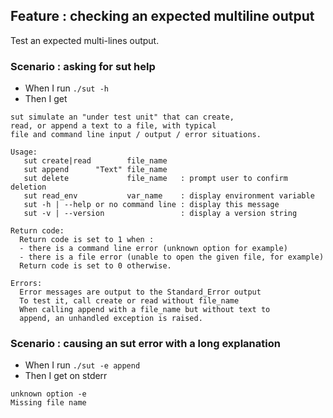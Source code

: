 ## Feature : checking an expected multiline output

Test an expected multi-lines output.

### Scenario : asking for sut help

  - When I run `./sut -h`
  - Then I get 

```
sut simulate an "under test unit" that can create,
read, or append a text to a file, with typical
file and command line input / output / error situations.

Usage:
   sut create|read        file_name
   sut append      "Text" file_name
   sut delete             file_name   : prompt user to confirm deletion
   sut read_env           var_name    : display environment variable
   sut -h | --help or no command line : display this message
   sut -v | --version                 : display a version string

Return code:
  Return code is set to 1 when :
  - there is a command line error (unknown option for example)
  - there is a file error (unable to open the given file, for example)
  Return code is set to 0 otherwise.

Errors:
  Error messages are output to the Standard_Error output
  To test it, call create or read without file_name
  When calling append with a file_name but without text to
  append, an unhandled exception is raised.
```

### Scenario : causing an sut error with a long explanation

  - When I run `./sut -e append `
  - Then I get on stderr

```
unknown option -e
Missing file name
```

 
